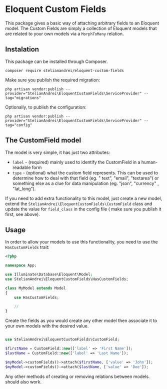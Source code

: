 # Eloquent Custom Fields

This package gives a basic way of attaching arbitrary fields to an Eloquent model. The Custom Fields are simply a
collection of Eloquent models that are related to your own models via a `MorphToMany` relation.

## Instalation

This package can be installed through Composer.

```shell
composer require stelianandrei/eloquent-custom-fields
```

Make sure you publish the required migration:

```shell
php artisan vendor:publish --provider="StelianAndrei\EloquentCustomFields\ServiceProvider" --tag="migrations"
```

Optionally, to publish the configuration:

```shell
php artisan vendor:publish --provider="StelianAndrei\EloquentCustomFields\ServiceProvider" --tag="config"
```

## The CustomField model

The model is very simple, it has just two attributes:

- `label` - (required) mainly used to identify the CustomField in a human-readable form
- `type` - (optional) what the custom field represents. This can be used to determine how to deal with that field (eg. "
  text", "email", "textarea") or something else as a clue for data manipulation (eg. "json", "currency"
  , "lat_long").

If you need to add extra functionality to this model, just create a new model, extend
the `StelianAndrei\EloquentCustomFields\CustomField` class and update the value for `field_class` in the config file (
make sure you publish it first, see above).

## Usage

In order to allow your models to use this functionality, you need to use the `HasCustomFields` trait:

```php
<?php

namespace App;

use Illuminate\Database\Eloquent\Model;
use StelianAndrei\EloquentCustomFields\HasCustomFields;

class MyModel extends Model
{
    use HasCustomFields;

    //
}
```

Create the fields as you would create any other model then associate it to your own models with the desired value.

```php

use StelianAndrei\EloquentCustomFields\CustomField;

$firstName = CustomField::new(['label' => 'First Name']);
$lastName = CustomField::new(['label' => 'Last Name']);

$myModel->customFields()->attach($firstName, ['value' => 'John']);
$myModel->customFields()->attach($lastName, ['value' => 'Doe']);
```

Any other methods of creating or removing relations between models. should also work.